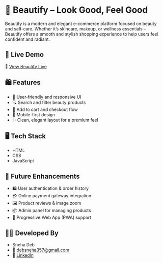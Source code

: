 # 💅 Beautify – Look Good, Feel Good

Beautify is a modern and elegant e-commerce platform focused on beauty and self-care. Whether it’s skincare, makeup, or wellness essentials – Beautify offers a smooth and stylish shopping experience to help users feel confident and radiant.

## 🚀 Live Demo

🔗 [View Beautify Live](https://iamsneha07.github.io/Beauty-Product-site/)


## 🛍️ Features

- 🌸 User-friendly and responsive UI
- 🔍 Search and filter beauty products
- 🛒 Add to cart and checkout flow
- 📱 Mobile-first design
- ✨ Clean, elegant layout for a premium feel


## 🖥️ Tech Stack

- HTML
- CSS
- JavaScript  

## 🎯 Future Enhancements
- 🛍️ User authentication & order history
- 💳 Online payment gateway integration
- 🖼️ Product reviews & image zoom
- 📦 Admin panel for managing products
- 📱 Progressive Web App (PWA) support


## 👩‍💻 Developed By
- Sneha Deb
- 📧 debsneha357@gmail.com
- 🔗 [LinkedIn](https://www.linkedin.com/in/snehadeb33)



